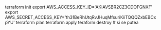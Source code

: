 terraform init
export AWS_ACCESS_KEY_ID='AKIAVSBR2CZ3CDOFGNXF'
export AWS_SECRET_ACCESS_KEY='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'
terraform plan
terraform apply
teraform destroy # si se putea